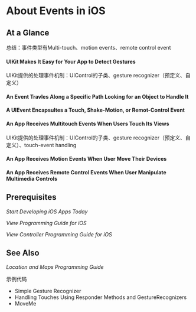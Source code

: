 # About Events in iOS

## At a Glance

总结：事件类型有Multi-touch、motion events、remote control event

#### UIKit Makes It Easy for Your App to Detect Gestures

UIKit提供的处理事件机制：UIControl的子类、gesture recognizer（预定义、自定义）

#### An Event Travles Along a Specific Path Looking for an Object to Handle It

#### A UIEvent Encapsultes a Touch, Shake-Motion, or Remot-Control Event

#### An App Receives Multitouch Events When Users Touch Its Views

UIKit提供的处理事件机制：UIControl的子类、gesture recognizer（预定义、自定义）、touch-event handling

#### An App Receives Motion Events When User Move Their Devices

#### An App Receives Remote Control Events When User Manipulate Multimedia Controls

## Prerequisites

_Start Developing iOS Apps Today_

_View Programming Guide for iOS_

_View Controller Programming Guide for iOS_

## See Also

_Location and Maps Programming Guide_

示例代码

* Simple Gesture Recognizer
* Handling Touches Using Responder Methods and GestureRecognizers
* MoveMe

## 



